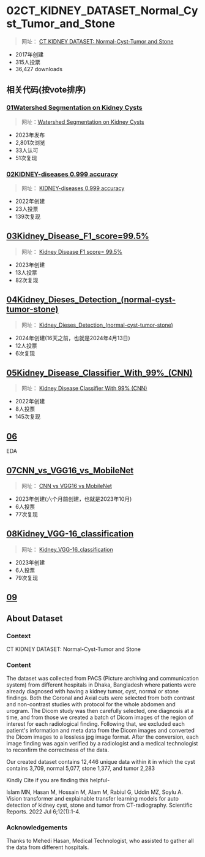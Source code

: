 # 02CT_KIDNEY_DATASET_Normal_Cyst_Tumor_and_Stone


> 网址： [CT KIDNEY DATASET: Normal-Cyst-Tumor and Stone](https://www.kaggle.com/datasets/nazmul0087/ct-kidney-dataset-normal-cyst-tumor-and-stone)

* 2017年创建
* 315人投票
* 36,427 downloads

## 相关代码(按vote排序)

### [01Watershed Segmentation on Kidney Cysts](06项目复现\04kaggle\02数据集\02肾脏疾病数据集\02CT_KIDNEY_DATASET_Normal_Cyst_Tumor_and_Stone\01Watershed_Segmentation_on_Kidney_Cysts/)

> 网址：[Watershed Segmentation on Kidney Cysts](https://www.kaggle.com/code/sanya9/watershed-segmentation-on-kidney-cysts)

* 2023年发布
* 2,801次浏览
* 33人认可
* 51次复现

### [02KIDNEY-diseases 0.999 accuracy](06项目复现\04kaggle\02数据集\02肾脏疾病数据集\02CT_KIDNEY_DATASET_Normal_Cyst_Tumor_and_Stone\02KIDNEY-diseases_0.999_accuracy/)

> 网址： [KIDNEY-diseases 0.999 accuracy](https://www.kaggle.com/code/akshayr009/kidney-diseases-0-999-accuracy)

* 2022年创建
* 23人投票
* 139次复现



## [03Kidney_Disease_F1_score=99.5%](06项目复现\04kaggle\02数据集\02肾脏疾病数据集\02CT_KIDNEY_DATASET_Normal_Cyst_Tumor_and_Stone\03Kidney_Disease_F1_score_0.995/)

> 网址： [Kidney Disease F1 score= 99.5%](https://www.kaggle.com/code/gpiosenka/kidney-disease-f1-score-99-5)

* 2023年创建
* 13人投票
* 82次复现


## [04Kidney_Dieses_Detection_(normal-cyst-tumor-stone)](06项目复现\04kaggle\02数据集\02肾脏疾病数据集\02CT_KIDNEY_DATASET_Normal_Cyst_Tumor_and_Stone\04Kidney_Dieses_Detection_(normal-cyst-tumor-stone)/)

> 网址： [Kidney_Dieses_Detection_(normal-cyst-tumor-stone)](https://www.kaggle.com/code/ramoliyafenil/kidney-dieses-detection-normal-cyst-tumor-stone)

* 2024年创建(16天之前，也就是2024年4月13日)
* 12人投票
* 6次复现



## [05Kidney_Disease_Classifier_With_99%_(CNN)]()

> 网址： [Kidney Disease Classifier With 99% (CNN)](https://www.kaggle.com/code/ahmedbadr22/kidney-disease-classifier-with-99-cnn)

* 2022年创建
* 8人投票
* 145次复现


## [06]()
EDA



## [07CNN_vs_VGG16_vs_MobileNet](06项目复现\04kaggle\02数据集\02肾脏疾病数据集\02CT_KIDNEY_DATASET_Normal_Cyst_Tumor_and_Stone\07CNN_vs_VGG16_vs_MobileNet\README.md)

> 网址： [CNN vs VGG16 vs MobileNet](https://www.kaggle.com/code/divyanshuxyz/cnn-vs-vgg16-vs-mobilenet)

* 2023年创建(六个月前创建，也就是2023年10月)
* 6人投票
* 77次复现

## [08Kidney_VGG-16_classification]()

> 网址： [Kidney_VGG-16_classification](https://www.kaggle.com/code/ahmedaffan789/kidney-vgg-16-classification)

* 2023年创建
* 6人投票
* 79次复现

## [09]()



## 

## About Dataset

### Context
CT KIDNEY DATASET: Normal-Cyst-Tumor and Stone

### Content
The dataset was collected from PACS (Picture archiving and communication system) from different hospitals in Dhaka, Bangladesh where patients were already diagnosed with having a kidney tumor, cyst, normal or stone findings. Both the Coronal and Axial cuts were selected from both contrast and non-contrast studies with protocol for the whole abdomen and urogram. The Dicom study was then carefully selected, one diagnosis at a time, and from those we created a batch of Dicom images of the region of interest for each radiological finding. Following that, we excluded each patient's information and meta data from the Dicom images and converted the Dicom images to a lossless jpg image format. After the conversion, each image finding was again verified by a radiologist and a medical technologist to reconfirm the correctness of the data.

Our created dataset contains 12,446 unique data within it in which the cyst contains 3,709, normal 5,077, stone 1,377, and tumor 2,283

Kindly Cite if you are finding this helpful-

Islam MN, Hasan M, Hossain M, Alam M, Rabiul G, Uddin MZ, Soylu A. Vision transformer and explainable transfer learning models for auto detection of kidney cyst, stone and tumor from CT-radiography. Scientific Reports. 2022 Jul 6;12(1):1-4.

### Acknowledgements
Thanks to Mehedi Hasan, Medical Technologist, who assisted to gather all the data from different hospitals.


